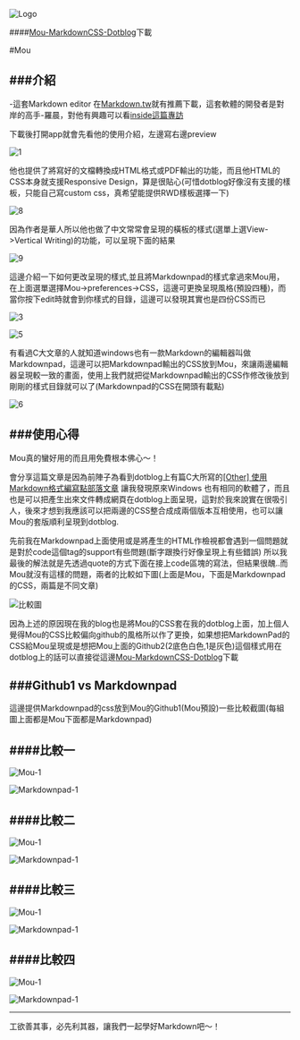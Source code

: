 ![Logo](http://dl.dropboxusercontent.com/u/20925528/%E6%8A%80%E8%A1%93Blog/blogs/20130831/mou_logo.png)

####[Mou-MarkdownCSS-Dotblog](http://github.com/blackie1019/Mou-MarkdownCSS-Dotblog)下載

#Mou

###介紹
---

-這套Markdown editor 在[Markdown.tw](http://markdown.tw/)就有推薦下載，這套軟體的開發者是對岸的高手-羅晨，對他有興趣可以看[inside這篇專訪](http://www.inside.com.tw/2013/07/19/mou-creator-chen-luo-interview)

下載後打開app就會先看他的使用介紹，左邊寫右邊preview

![1](http://dl.dropboxusercontent.com/u/20925528/%E6%8A%80%E8%A1%93Blog/blogs/20130831/1.png)

他也提供了將寫好的文檔轉換成HTML格式或PDF輸出的功能，而且他HTML的CSS本身就支援Responsive Design，算是很貼心(可惜dotblog好像沒有支援的樣板，只能自己寫custom css，真希望能提供RWD樣板選擇一下)

![8](http://dl.dropboxusercontent.com/u/20925528/%E6%8A%80%E8%A1%93Blog/blogs/20130831/8.png)

因為作者是華人所以他也做了中文常常會呈現的橫板的樣式(選單上選View->Vertical Writing)的功能，可以呈現下面的結果

![9](http://dl.dropboxusercontent.com/u/20925528/%E6%8A%80%E8%A1%93Blog/blogs/20130831/9.png)

這邊介紹一下如何更改呈現的樣式,並且將Markdownpad的樣式拿過來Mou用，在上面選單選擇Mou->preferences->CSS，這邊可更換呈現風格(預設四種)，而當你按下edit時就會到你樣式的目錄，這邊可以發現其實也是四份CSS而已

![3](http://dl.dropboxusercontent.com/u/20925528/%E6%8A%80%E8%A1%93Blog/blogs/20130831/3.png)

![5](http://dl.dropboxusercontent.com/u/20925528/%E6%8A%80%E8%A1%93Blog/blogs/20130831/5.png)

有看過C大文章的人就知道windows也有一款Markdown的編輯器叫做Markdownpad，這邊可以把Markdownpad輸出的CSS放到Mou，來讓兩邊編輯器呈現較一致的畫面，使用上我們就把從Markdownpad輸出的CSS作修改後放到剛剛的樣式目錄就可以了(Markdownpad的CSS在開頭有載點)

![6](http://dl.dropboxusercontent.com/u/20925528/%E6%8A%80%E8%A1%93Blog/blogs/20130831/6.png)

###使用心得
---

Mou真的蠻好用的而且用免費根本佛心～！

會分享這篇文章是因為前陣子為看到dotblog上有篇C大所寫的[[Other] 使用Markdown格式編寫點部落文章](http://www.dotblogs.com.tw/clark/archive/2013/08/25/115495.aspx) 讓我發現原來Windows 也有相同的軟體了，而且也是可以把產生出來文件轉成網頁在dotblog上面呈現，這對於我來說實在很吸引人，後來才想到我應該可以把兩邊的CSS整合成成兩個版本互相使用，也可以讓Mou的套版順利呈現到dotblog.


先前我在Markdownpad上面使用或是將產生的HTML作檢視都會遇到一個問題就是對於code這個tag的support有些問題(斷字跟換行好像呈現上有些錯誤)
所以我最後的解法就是先透過quote的方式下面在接上code區塊的寫法，但結果很醜..而Mou就沒有這樣的問題，兩者的比較如下圖(上面是Mou，下面是Markdownpad的CSS，兩篇是不同文章)

![比較圖](http://dl.dropboxusercontent.com/u/20925528/%E6%8A%80%E8%A1%93Blog/blogs/20130831/7.png)

因為上述的原因現在我的blog也是將Mou的CSS套在我的dotblog上面，加上個人覺得Mou的CSS比較偏向github的風格所以作了更換，如果想把MarkdownPad的CSS給Mou呈現或是想把Mou上面的Github2(2底色白色,1是灰色)這個樣式用在dotblog上的話可以直接從這邊[Mou-MarkdownCSS-Dotblog](http://github.com/blackie1019/Mou-MarkdownCSS-Dotblog)下載


###Github1 vs Markdownpad
---

這邊提供Markdownpad的css放到Mou的Github1(Mou預設)一些比較截圖(每組圖上面都是Mou下面都是Markdownpad)

####比較一
---

![Mou-1](http://dl.dropboxusercontent.com/u/20925528/%E6%8A%80%E8%A1%93Blog/blogs/20130831/MouGithub_1.png)

![Markdownpad-1](http://dl.dropboxusercontent.com/u/20925528/%E6%8A%80%E8%A1%93Blog/blogs/20130831/MakeDownPad_1.png)

####比較二
---

![Mou-1](http://dl.dropboxusercontent.com/u/20925528/%E6%8A%80%E8%A1%93Blog/blogs/20130831/MouGithub_2.png)

![Markdownpad-1](http://dl.dropboxusercontent.com/u/20925528/%E6%8A%80%E8%A1%93Blog/blogs/20130831/MakeDownPad_2.png)

####比較三
---

![Mou-1](http://dl.dropboxusercontent.com/u/20925528/%E6%8A%80%E8%A1%93Blog/blogs/20130831/MouGithub_3.png)

![Markdownpad-1](http://dl.dropboxusercontent.com/u/20925528/%E6%8A%80%E8%A1%93Blog/blogs/20130831/MakeDownPad_3.png)

####比較四
---

![Mou-1](http://dl.dropboxusercontent.com/u/20925528/%E6%8A%80%E8%A1%93Blog/blogs/20130831/MouGithub_4.png)

![Markdownpad-1](http://dl.dropboxusercontent.com/u/20925528/%E6%8A%80%E8%A1%93Blog/blogs/20130831/MakeDownPad_4.png)

---

工欲善其事，必先利其器，讓我們一起學好Markdown吧～！



